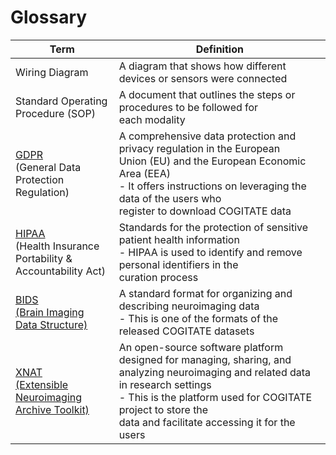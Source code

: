 # Glossary

| Term | Definition |
| --   | --         |
| Wiring Diagram | A diagram that shows how different devices or sensors were connected                                                                                                                                                                           |
| Standard Operating <br>Procedure (SOP)     | A document that outlines the steps or procedures to be followed for<br>each modality                                                 |
| [GDPR](https://gdpr-info.eu) <br>(General Data <br>Protection Regulation)                                                                          | A comprehensive data protection and privacy regulation in the European <br>Union (EU) and the European Economic Area (EEA) <br>- It offers instructions on leveraging the data of the users who <br>register to download COGITATE data                     |
| [HIPAA](https://www.hhs.gov/hipaa/for-professionals/compliance-enforcement/index.html) <br>(Health Insurance <br>Portability & <br>Accountability Act) | Standards for the protection of sensitive patient health information <br>- HIPAA is used to identify and remove personal identifiers in the <br>curation process                                                                                       |
| [BIDS <br>(Brain Imaging <br>Data Structure)](https://bids-specification.readthedocs.io/en/stable/)                                                | A standard format for organizing and describing neuroimaging data <br>- This is one of the formats of the released COGITATE datasets                                                                                                               |
| [XNAT <br>(Extensible Neuroimaging <br>Archive Toolkit)](https://wiki.xnat.org/documentation/)                                                     | An open-source software platform designed for managing, sharing, and <br>analyzing neuroimaging and related data in research settings <br>- This is the platform used for COGITATE project to store the <br>data and facilitate accessing it for the users |

